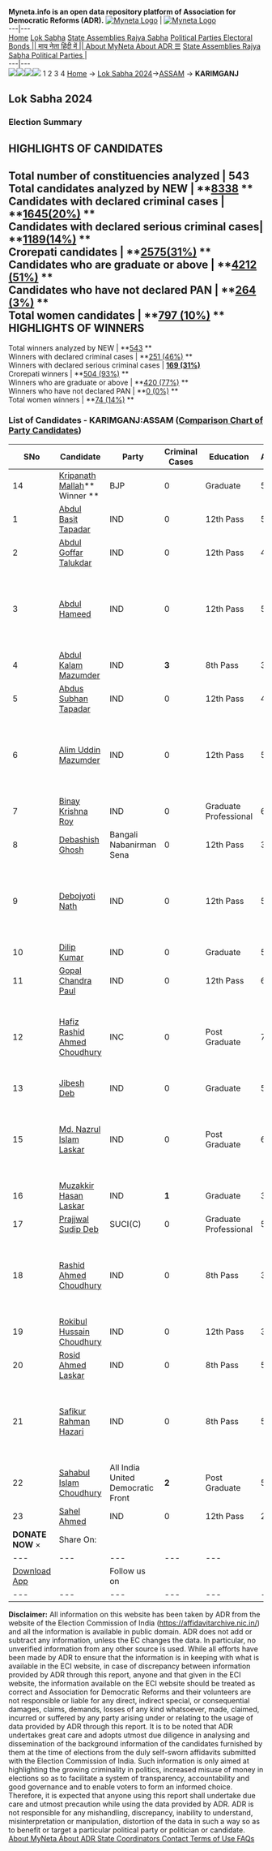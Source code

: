 **Myneta.info is an open data repository platform of Association for Democratic Reforms (ADR).**
[![Myneta Logo](https://www.myneta.info/lib/img/myneta-logo.png)](https://www.myneta.info/) | [![Myneta Logo](https://www.myneta.info/lib/img/adr-logo.png)](https://adrindia.org)  
---|---  
[Home](https://www.myneta.info/) [Lok Sabha](https://www.myneta.info/#ls "Lok Sabha") [ State Assemblies ](https://www.myneta.info/#sa "State Assemblies") [Rajya Sabha](https://www.myneta.info/#rs "Rajya Sabha") [Political Parties ](https://www.myneta.info/party "Political Parties") [ Electoral Bonds ](https://www.myneta.info/electoral_bonds "Electoral Bonds") [ || माय नेता हिंदी में || ](https://translate.google.co.in/translate?prev=hp&hl=en&js=y&u=www.myneta.info&sl=en&tl=hi&history_state0=) [ About MyNeta ](https://adrindia.org/content/about-myneta) [ About ADR ](https://adrindia.org/about-adr/who-we-are) [☰](javascript:void\(0\))
[ State Assemblies ](https://www.myneta.info/#sa "State Assemblies") [ Rajya Sabha ](https://www.myneta.info/#rs "Rajya Sabha") [ Political Parties ](https://www.myneta.info/party "Political Parties")
|   
---|---  
![](https://www.myneta.info/lib/img/banner/banner-1.png)![](https://www.myneta.info/lib/img/banner/banner-2.png)![](https://www.myneta.info/lib/img/banner/banner-3.png)![](https://www.myneta.info/lib/img/banner/banner-4.png)
1  2  3  4 
[Home](https://www.myneta.info/) → [Lok Sabha 2024](https://www.myneta.info/LokSabha2024/)→[ASSAM](https://www.myneta.info/LokSabha2024/index.php?action=show_constituencies&state_id=4) → **KARIMGANJ**
### 
## Lok Sabha 2024
###  Election Summary 
HIGHLIGHTS OF CANDIDATES  
---  
Total number of constituencies analyzed |  543   
Total candidates analyzed by NEW | **[8338](https://www.myneta.info/LokSabha2024/index.php?action=summary&subAction=candidates_analyzed&sort=candidate#summary) **  
Candidates with declared criminal cases | **[1645(20%)](https://www.myneta.info/LokSabha2024/index.php?action=summary&subAction=crime&sort=candidate#summary) **  
Candidates with declared serious criminal cases| **[1189(14%)](https://www.myneta.info/LokSabha2024/index.php?action=summary&subAction=serious_crime&sort=candidate#summary) **  
Crorepati candidates | **[2575(31%)](https://www.myneta.info/LokSabha2024/index.php?action=summary&subAction=crorepati&sort=candidate#summary) **  
Candidates who are graduate or above | **[4212 (51%)](https://www.myneta.info/LokSabha2024/index.php?action=summary&subAction=education&sort=candidate#summary) **  
Candidates who have not declared PAN | **[264 (3%)](https://www.myneta.info/LokSabha2024/index.php?action=summary&subAction=without_pan&sort=candidate#summary) **  
Total women candidates | **[797 (10%)](https://www.myneta.info/LokSabha2024/index.php?action=summary&subAction=women_candidate&sort=candidate#summary) **  
HIGHLIGHTS OF WINNERS  
---  
Total winners analyzed by NEW | **[543](https://www.myneta.info/LokSabha2024/index.php?action=summary&subAction=winner_analyzed&sort=candidate#summary) **  
Winners with declared criminal cases | **[251 (46%)](https://www.myneta.info/LokSabha2024/index.php?action=summary&subAction=winner_crime&sort=candidate#summary) **  
Winners with declared serious criminal cases | **[169 (31%)](https://www.myneta.info/LokSabha2024/index.php?action=summary&subAction=winner_serious_crime&sort=candidate#summary)**  
Crorepati winners | **[504 (93%)](https://www.myneta.info/LokSabha2024/index.php?action=summary&subAction=winner_crorepati&sort=candidate#summary) **  
Winners who are graduate or above | **[420 (77%)](https://www.myneta.info/LokSabha2024/index.php?action=summary&subAction=winner_education&sort=candidate#summary) **  
Winners who have not declared PAN | **[0 (0%)](https://www.myneta.info/LokSabha2024/index.php?action=summary&subAction=winner_without_pan&sort=candidate#summary) **  
Total women winners | **[74 (14%)](https://www.myneta.info/LokSabha2024/index.php?action=summary&subAction=winner_women&sort=candidate#summary) **  
### List of Candidates - KARIMGANJ:ASSAM ([Comparison Chart of Party Candidates](https://www.myneta.info/LokSabha2024/comparisonchart.php?constituency_id=37))
SNo | Candidate| Party| Criminal Cases| Education| Age| Total Assets| Liabilities  
---|---|---|---|---|---|---|---  
14  | [Kripanath Mallah](https://www.myneta.info/LokSabha2024/candidate.php?candidate_id=2206)** Winner ** | BJP | 0 | Graduate| 50 | Rs 1,88,62,404 ~ 1 Crore+ | Rs 63,14,782 ~ 63 Lacs+  
1  | [Abdul Basit Tapadar](https://www.myneta.info/LokSabha2024/candidate.php?candidate_id=3046) | IND | 0 | 12th Pass| 53 | Rs 13,35,000 ~ 13 Lacs+ | Rs 0 ~   
2  | [Abdul Goffar Talukdar](https://www.myneta.info/LokSabha2024/candidate.php?candidate_id=2759) | IND | 0 | 12th Pass| 43 | Rs 7,70,600 ~ 7 Lacs+ | Rs 11,00,000 ~ 11 Lacs+  
3  | [Abdul Hameed](https://www.myneta.info/LokSabha2024/candidate.php?candidate_id=2758) | IND | 0 | 12th Pass| 59 | ![](https://myneta.info/image_v2.php?myneta_folder=LokSabha2024&candidate_id=2758&col=ta) | ![](https://myneta.info/image_v2.php?myneta_folder=LokSabha2024&candidate_id=2758&col=lia)  
4  | [Abdul Kalam Mazumder](https://www.myneta.info/LokSabha2024/candidate.php?candidate_id=3043) | IND | **3** | 8th Pass| 39 | Rs 60,47,515 ~ 60 Lacs+ | Rs 0 ~   
5  | [Abdus Subhan Tapadar](https://www.myneta.info/LokSabha2024/candidate.php?candidate_id=3047) | IND | 0 | 12th Pass| 41 | Rs 5,80,733 ~ 5 Lacs+ | Rs 0 ~   
6  | [Alim Uddin Mazumder](https://www.myneta.info/LokSabha2024/candidate.php?candidate_id=3038) | IND | 0 | 12th Pass| 55 | ![](https://myneta.info/image_v2.php?myneta_folder=LokSabha2024&candidate_id=3038&col=ta) | ![](https://myneta.info/image_v2.php?myneta_folder=LokSabha2024&candidate_id=3038&col=lia)  
7  | [Binay Krishna Roy](https://www.myneta.info/LokSabha2024/candidate.php?candidate_id=1912) | IND | 0 | Graduate Professional| 61 | Rs 84,02,223 ~ 84 Lacs+ | Rs 0 ~   
8  | [Debashish Ghosh](https://www.myneta.info/LokSabha2024/candidate.php?candidate_id=3044) | Bangali Nabanirman Sena | 0 | 12th Pass| 36 | Rs 3,90,000 ~ 3 Lacs+ | Rs 0 ~   
9  | [Debojyoti Nath](https://www.myneta.info/LokSabha2024/candidate.php?candidate_id=3042) | IND | 0 | 12th Pass| 51 | ![](https://myneta.info/image_v2.php?myneta_folder=LokSabha2024&candidate_id=3042&col=ta) | ![](https://myneta.info/image_v2.php?myneta_folder=LokSabha2024&candidate_id=3042&col=lia)  
10  | [Dilip Kumar](https://www.myneta.info/LokSabha2024/candidate.php?candidate_id=1706) | IND | 0 | Graduate| 52 | Rs 75,50,122 ~ 75 Lacs+ | Rs 0 ~   
11  | [Gopal Chandra Paul](https://www.myneta.info/LokSabha2024/candidate.php?candidate_id=2755) | IND | 0 | 12th Pass| 64 | Rs 20,71,699 ~ 20 Lacs+ | Rs 0 ~   
12  | [Hafiz Rashid Ahmed Choudhury](https://www.myneta.info/LokSabha2024/candidate.php?candidate_id=3049) | INC | 0 | Post Graduate| 71 | ![](https://myneta.info/image_v2.php?myneta_folder=LokSabha2024&candidate_id=3049&col=ta) | ![](https://myneta.info/image_v2.php?myneta_folder=LokSabha2024&candidate_id=3049&col=lia)  
13  | [Jibesh Deb](https://www.myneta.info/LokSabha2024/candidate.php?candidate_id=3041) | IND | 0 | Graduate| 56 | Rs 4,91,046 ~ 4 Lacs+ | Rs 0 ~   
15  | [Md. Nazrul Islam Laskar](https://www.myneta.info/LokSabha2024/candidate.php?candidate_id=3036) | IND | 0 | Post Graduate| 66 | ![](https://myneta.info/image_v2.php?myneta_folder=LokSabha2024&candidate_id=3036&col=ta) | ![](https://myneta.info/image_v2.php?myneta_folder=LokSabha2024&candidate_id=3036&col=lia)  
16  | [Muzakkir Hasan Laskar](https://www.myneta.info/LokSabha2024/candidate.php?candidate_id=3037) | IND | **1** | Graduate| 33 | Rs 20,000 ~ 20 Thou+ | Rs 0 ~   
17  | [Prajjwal Sudip Deb](https://www.myneta.info/LokSabha2024/candidate.php?candidate_id=1707) | SUCI(C) | 0 | Graduate Professional| 51 | Rs 13,34,382 ~ 13 Lacs+ | Rs 0 ~   
18  | [Rashid Ahmed Choudhury](https://www.myneta.info/LokSabha2024/candidate.php?candidate_id=3050) | IND | 0 | 8th Pass| 36 | ![](https://myneta.info/image_v2.php?myneta_folder=LokSabha2024&candidate_id=3050&col=ta) | ![](https://myneta.info/image_v2.php?myneta_folder=LokSabha2024&candidate_id=3050&col=lia)  
19  | [Rokibul Hussain Choudhury](https://www.myneta.info/LokSabha2024/candidate.php?candidate_id=2757) | IND | 0 | 12th Pass| 37 | Rs 2,90,000 ~ 2 Lacs+ | Rs 0 ~   
20  | [Rosid Ahmed Laskar](https://www.myneta.info/LokSabha2024/candidate.php?candidate_id=3040) | IND | 0 | 8th Pass| 57 | Rs 4,64,799 ~ 4 Lacs+ | Rs 0 ~   
21  | [Safikur Rahman Hazari](https://www.myneta.info/LokSabha2024/candidate.php?candidate_id=2756) | IND | 0 | 8th Pass| 51 | ![](https://myneta.info/image_v2.php?myneta_folder=LokSabha2024&candidate_id=2756&col=ta) | ![](https://myneta.info/image_v2.php?myneta_folder=LokSabha2024&candidate_id=2756&col=lia)  
22  | [Sahabul Islam Choudhury](https://www.myneta.info/LokSabha2024/candidate.php?candidate_id=2153) | All India United Democratic Front | **2** | Post Graduate| 55 | Rs 83,03,91,832 ~ 83 Crore+ | Rs 25,20,16,452 ~ 25 Crore+  
23  | [Sahel Ahmed](https://www.myneta.info/LokSabha2024/candidate.php?candidate_id=3048) | IND | 0 | 12th Pass| 29 | Rs 2,15,000 ~ 2 Lacs+ | Rs 0 ~   
|  **DONATE NOW** × |  Share On:  | [](https://api.whatsapp.com/send?text=https%3A%2F%2Fmyneta.info%2Fpunjab2022%2Findex.php%3Faction%3Dshow_constituencies%26state_id%3D19) | [](https://www.facebook.com/sharer/sharer.php?u=https%3A%2F%2Fmyneta.info%2Fpunjab2022%2Findex.php%3Faction%3Dshow_constituencies%26state_id%3D19) | [](https://twitter.com/share?url=https%3A%2F%2Fmyneta.info%2Fpunjab2022%2Findex.php%3Faction%3Dshow_constituencies%26state_id%3D19)  
---|---|---|---|---  
| [ Download App ](https://play.google.com/store/apps/details?id=com.webrosoft.myneta1&pcampaignid=pcampaignidMKT-Other-global-all-co-prtnr-py-PartBadge-Mar2515-1) | [](https://play.google.com/store/apps/details?id=com.webrosoft.myneta1&pcampaignid=pcampaignidMKT-Other-global-all-co-prtnr-py-PartBadge-Mar2515-1) |  Follow us on  | [](https://www.facebook.com/adrindia.org/) | [](https://twitter.com/adrspeaks) | [](https://groups.google.com/g/national-election-watch?hl=en&pli=1) | [](https://www.instagram.com/adrspeaks/) | [](https://www.youtube.com/user/adrspeaks) | [](https://sharechat.com/profile/adrspeaks)  
---|---|---|---|---|---|---|---|---  
**Disclaimer:** All information on this website has been taken by ADR from the website of the Election Commission of India (https://affidavitarchive.nic.in/) and all the information is available in public domain. ADR does not add or subtract any information, unless the EC changes the data. In particular, no unverified information from any other source is used. While all efforts have been made by ADR to ensure that the information is in keeping with what is available in the ECI website, in case of discrepancy between information provided by ADR through this report, anyone and that given in the ECI website, the information available on the ECI website should be treated as correct and Association for Democratic Reforms and their volunteers are not responsible or liable for any direct, indirect special, or consequential damages, claims, demands, losses of any kind whatsoever, made, claimed, incurred or suffered by any party arising under or relating to the usage of data provided by ADR through this report. It is to be noted that ADR undertakes great care and adopts utmost due diligence in analysing and dissemination of the background information of the candidates furnished by them at the time of elections from the duly self-sworn affidavits submitted with the Election Commission of India. Such information is only aimed at highlighting the growing criminality in politics, increased misuse of money in elections so as to facilitate a system of transparency, accountability and good governance and to enable voters to form an informed choice. Therefore, it is expected that anyone using this report shall undertake due care and utmost precaution while using the data provided by ADR. ADR is not responsible for any mishandling, discrepancy, inability to understand, misinterpretation or manipulation, distortion of the data in such a way so as to benefit or target a particular political party or politician or candidate. 
[ About MyNeta ](https://adrindia.org/content/about-myneta) [ About ADR ](https://adrindia.org/about-adr/who-we-are) [ State Coordinators ](https://adrindia.org/about-adr/state-coordinators) [ Contact ](https://adrindia.org/contact-us) [ Terms of Use ](https://adrindia.org/content/adr-terms-use) [ FAQs ](https://adrindia.org/content/faqs)
